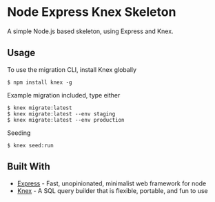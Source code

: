# Node Express Knex Skeleton

A simple Node.js based skeleton, using Express and Knex.

## Usage

To use the migration CLI, install Knex globally

```
$ npm install knex -g
```

Example migration included, type either
```
$ knex migrate:latest
$ knex migrate:latest --env staging
$ knex migrate:latest --env production
```

Seeding
```
$ knex seed:run
```

## Built With

* [Express](https://github.com/expressjs/express) - Fast, unopinionated, minimalist web framework for node
* [Knex](https://github.com/tgriesser/knex) - A SQL query builder that is flexible, portable, and fun to use
